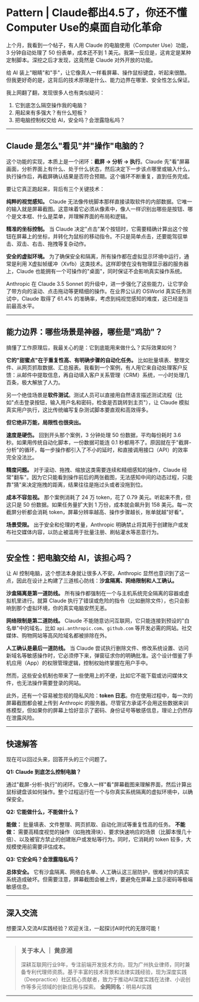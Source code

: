 # Pattern | Claude都出4.5了，你还不懂Computer Use的桌面自动化革命

上个月，我看到一个帖子，有人用 Claude 的电脑使用（Computer Use）功能，3 分钟自动处理了 50 份表单，成本还不到 1 美元。我第一反应是，这肯定是某种定制脚本。深挖之后才发现，这竟然是 Claude 对外开放的功能。

给 AI 装上"眼睛"和"手"，让它像真人一样看屏幕、操作鼠标键盘，听起来很酷。但我更好奇的是，这背后的技术原理是什么、能力边界在哪里、安全性怎么保证。

我上网翻了翻，发现很多人也有类似疑问：

1.  它到底怎么隔空操作我的电脑？
2.  用起来有多强大？有什么短板？
3.  把电脑控制权交给 AI，安全吗？会泄露隐私吗？

---

## Claude 是怎么"看见"并"操作"电脑的？

这个功能的实现，本质上是一个闭环：**截屏 → 分析 → 执行**。Claude 先"看"屏幕画面，分析界面上有什么、处于什么状态，然后决定下一步该点哪里或输入什么，执行操作后，再截屏确认结果是否符合预期。这个循环不断重复，直到任务完成。

要让它真正跑起来，背后有三个关键技术：

**纯粹的视觉感知。** Claude 无法像传统脚本那样直接读取软件的内部数据。它唯一的输入就是屏幕截图。这意味着它必须从像素中，像人一样识别出哪些是按钮、哪个是文本框、什么是菜单，并理解界面的布局和逻辑。

**精准的坐标控制。** 当 Claude 决定"点击"某个按钮时，它需要精确计算出这个按钮在屏幕上的坐标，并转化为鼠标的移动指令。不只是简单点击，还要能驾驭单击、双击、右击、拖拽等复杂动作。

**安全的虚拟环境。** 为了确保安全和隔离，所有操作都在虚拟显示环境中运行，通常是利用 X虚拟帧缓冲（Xvfb）这类技术。这样即使在没有物理显示器的服务器上，Claude 也能拥有一个可操作的"桌面"，同时保证不会影响真实操作系统。

Anthropic 在 Claude 3.5 Sonnet 的升级中，进一步强化了这些能力，让它学会了带方向的滚动、点击拖动等更精细的操作。在业界公认的 OSWorld 真实任务测试中，Claude 取得了 61.4% 的准确率，考虑到纯视觉感知的难度，这已经是当前最高水平。

---

## 能力边界：哪些场景是神器，哪些是"鸡肋"？

搞懂了工作原理后，我最关心的是：它到底能用来做什么？实际效果如何？

**它的"甜蜜点"在于重复性高、有明确步骤的自动化任务。** 比如批量填表、整理文件、从网页抓取数据、汇总报表。我看到一个案例，有人用它来自动处理客户反馈：从邮件中提取信息，再自动填入客户关系管理（CRM）系统，一小时处理几百条，极大解放了人力。

另一个绝佳场景是**软件测试**。测试人员可以直接用自然语言描述测试流程（比如"点击登录按钮，输入用户名和密码，检查是否跳转到主页"），让 Claude 模拟真实用户执行，这比传统编写复杂测试脚本要直观和高效得多。

**但它绝非万能，局限性也很突出。**

**速度是硬伤。** 回到开头那个案例，3 分钟处理 50 份数据，平均每份耗时 3.6 秒。如果用传统自动化脚本，一份数据可能连 0.1 秒都用不了。原因就在于"截屏-分析"的循环，每一步操作都引入了不小的延时，和直接调用接口（API）的效率完全没法比。

**精度问题。** 对于滚动、拖拽、缩放这类需要连续和精细感知的操作，Claude 经常"翻车"。因为它只能看到操作前后的两张截图，无法感知中间的动态过程，只能靠"猜"来决定拖拽的距离，结果往往是拖过头或者没拖到位。

**成本不容忽视。** 那个案例消耗了 24 万 token，花了 0.79 美元。听起来不贵，但这只是 50 份数据。如果任务量扩大到 1 万份，成本就会飙升到 158 美元。每一次截屏分析都会消耗 token，屏幕分辨率越高、操作步骤越长，账单就越"好看"。

**场景受限。** 出于安全和伦理的考量，Anthropic 明确禁止将其用于创建账户或发布社交媒体内容，以防止被滥用于批量注册、刷帖灌水等恶意行为。

---

## 安全性：把电脑交给 AI，该担心吗？

让 AI 控制电脑，这个想法本身就让很多人不安。Anthropic 显然也意识到了这一点，因此在设计上构建了三道核心防线：**沙盒隔离、网络限制和人工确认。**

**沙盒隔离是第一道防线。** 所有操作都强制在一个与主机系统完全隔离的容器或虚拟机里进行。就算 Claude 执行了错误或危险的指令（比如删除文件），也只会影响到那个虚拟环境，你的真实电脑安然无恙。

**网络限制是第二道防线。** Claude 不能随意访问互联网，它只能连接到预设的"白名单"中的域名，比如 `api.anthropic.com`、`github.com` 等开发必需的网站。社交媒体、购物网站等高风险域名都被排除在外。

**人工确认是最后一道防线。** 当 Claude 尝试执行删除文件、修改系统设置、访问新域名等敏感操作时，它必须停下来，弹窗征求你的明确批准。这个设计借鉴了手机应用（App）的权限管理逻辑，控制权始终掌握在用户手中。

然而，这些安全机制也带来了一些使用上的不便，比如它不能下载或访问媒体文件，也无法操作需要登录的网站。

此外，还有一个容易被忽视的隐私风险：**token 日志**。你在使用过程中，每一次的屏幕截图都会被上传到 Anthropic 的服务器。尽管官方承诺不会用这些数据来训练模型，但如果你的屏幕上恰好显示了密码、身份证号等敏感信息，理论上仍然存在泄露风险。

---

## 快速解答

现在可以回过头来，回答开头的三个问题了。

**Q1: Claude 到底怎么控制电脑？**

通过"截屏-分析-执行"的闭环。它像人一样"看"屏幕截图来理解界面，然后计算出鼠标键盘该如何操作。整个过程运行在一个与你真实系统隔离的虚拟环境中，以确保安全。

**Q2: 它能做什么，不能做什么？**

**能做：** 批量填表、文件整理、网页抓取、自动化测试等重复性高的任务。
**不能做：** 需要高精度视觉的操作（如拖拽滑块）、要求快速响应的场景（比脚本慢几十倍）、以及被官方禁止的创建账户或发帖等行为。同时，它消耗的 token 较多，大规模使用前需要评估成本。

**Q3: 它安全吗？会泄露隐私吗？**

**总体安全。** 它有沙盒隔离、网络白名单、人工确认这三层防护，很难对你的真实系统造成破坏。但需要注意，屏幕截图会被上传，要避免在屏幕上显示密码等极端敏感信息。

---

## 深入交流

想要深入交流AI实践经验？欢迎关注，一起探讨AI时代的无限可能！

---

> ### 关于本人 ｜ 黄彦湘
> 深耕互联网行业9年，专注前端开发技术方向，现为广州执业律师，同时兼备专利代理师资质。基于丰富的技术背景和法律实践经验，现为深度实践（Deepractice）社区核心贡献者，致力于推动AI深度实践在法律、小说创作等多元领域的创新应用与探索。
> **全网同名**：明易AI实践

---

